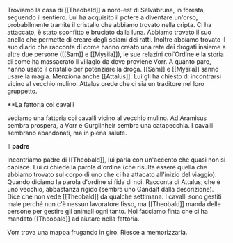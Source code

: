 Troviamo la casa di [[Theobald]] a nord-est di Selvabruna, in foresta, seguendo il sentiero. Lui ha acquisito il potere a diventare un'orso, probabilmente tramite il cristallo che abbiamo trovato nella cripta. Ci ha attaccato, è stato sconfitto e bruciato dalla luna. Abbiamo trovato il suo anello che permette di creare degli sciami dei ratti. Inoltre abbiamo trovato il suo diario che racconta di come hanno creato una rete dei drogati insieme a altre due persone ([[Sam]] e [[Mysila]]), le sue relazini col'Ordine e la storia di come ha massacrato il villagio da dove proviene Vorr. A quanto pare, hanno usato il cristallo per potenziare la droga. [[Sam]] e [[Mysila]] sanno usare la magia. Menziona anche [[Attalus]]. Lui gli ha chiesto di incontrarsi vicino al vecchio mulino. Attalus crede che ci sia un traditore nel loro gruppetto.

**La fattoria coi cavalli

vediamo una fattoria coi cavalli vicino al vecchio mulino. Ad Aramisus sembra prospera, a Vorr e Gurglinheir sembra una catapecchia. I cavalli sembrano abandonati, ma in piena salute.

**Il padre**

Incontriamo padre di [[Theobald]], lui parla con un'accento che quasi non si capisce. Lui ci chiede la parola d'ordine (che risulta essere quella che abbiamo trovato sul corpo di uno che ci ha attacato all'inizio del viaggio). Quando diciamo la parola d'ordine si fida di noi. Racconta di Attalus, che è uno vecchio, abbastanza rigido (sembra uno Gandalf dalla descrizione). Dice che non vede [[Theobald]] da qualche settimana. I cavalli sono gestiti male perché non c'è nessun lavoratore fisso, ma [[Theobald]] manda delle persone per gestire gli animali ogni tanto. Noi facciamo finta che ci ha mandato [[Theobald]] ad aiutare nella fattoria. 

Vorr trova una mappa frugando in giro. Riesce a memorizzarla.
